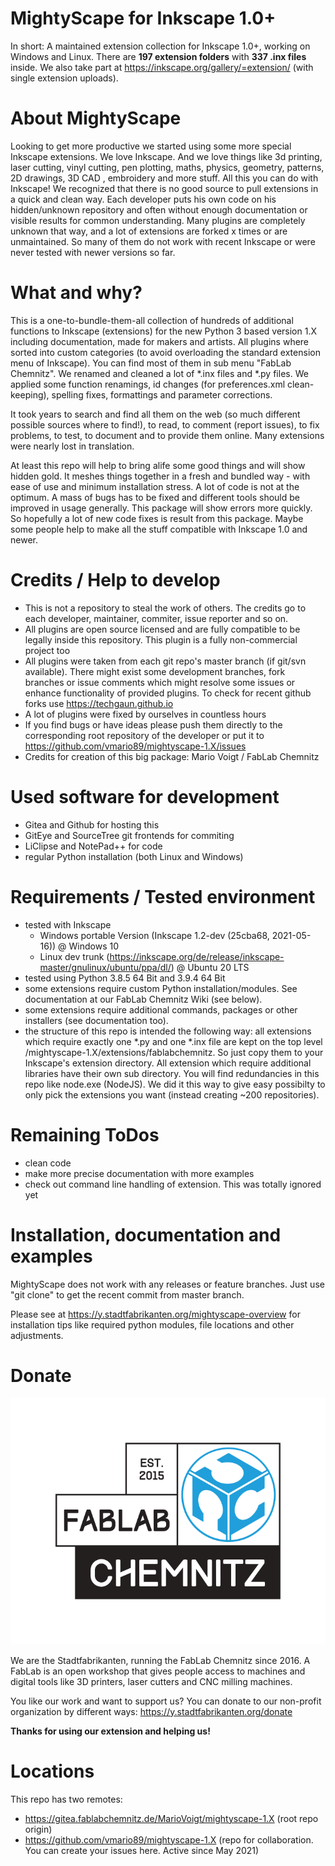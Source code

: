 # MightyScape for Inkscape 1.0+

In short: A maintained extension collection for Inkscape 1.0+, working on Windows and Linux. There are **197 extension folders** with **337 .inx files** inside. We also take part at https://inkscape.org/gallery/=extension/ (with single extension uploads).

# About MightyScape

Looking to get more productive we started using some more special Inkscape extensions. We love Inkscape. And we love things like 3d printing, laser cutting, vinyl cutting, pen plotting, maths, physics, geometry, patterns, 2D drawings, 3D CAD , embroidery and more stuff. All this you can do with Inkscape! We recognized that there is no good source to pull extensions in a quick and clean way. Each developer puts his own code on his hidden/unknown repository and often without enough documentation or visible results for common understanding. Many plugins are completely unknown that way, and a lot of extensions are forked x times or are unmaintained. So many of them do not work with recent Inkscape or were never tested with newer versions so far.

# What and why?

This is a one-to-bundle-them-all collection of hundreds of additional functions to Inkscape (extensions) for the new Python 3 based version 1.X including documentation, made  for makers and artists. All plugins where sorted into custom categories  (to avoid overloading the standard extension menu of Inkscape). You can find most of them in sub menu "FabLab Chemnitz". We renamed and cleaned a lot of *.inx files and *.py files. We applied some function renamings, id changes (for preferences.xml clean-keeping), spelling fixes, formattings and parameter corrections.

It took years to search and find all them on the web (so much different possible sources where to find!), to read, to comment (report issues), to fix problems, to test, to document and to provide them online. Many extensions were nearly lost in translation.

At least this repo will help to bring alife some good things and will show hidden gold. It meshes things together in a fresh and bundled way - with ease of use and minimum installation stress. A lot of code is not at the optimum. A mass of bugs has to be fixed and different tools should be improved in usage generally. This package will show errors more quickly. So hopefully a lot of new code fixes is result from this package. Maybe some people help to make all the stuff compatible with Inkscape 1.0 and newer.

# Credits / Help to develop

   * This is not a repository to steal the work of others. The credits go to each developer, maintainer, commiter, issue reporter and so on.
   * All plugins are open source licensed and are fully compatible to be legally inside this repository. This plugin is a fully non-commercial project too
   * All plugins were taken from each git repo's master branch (if git/svn available). There might exist some development branches, fork branches or issue comments which might resolve some issues or enhance functionality of provided plugins. To check for recent github forks use https://techgaun.github.io
   * A lot of plugins were fixed by ourselves in countless hours
   * If you find bugs or have ideas please push them directly to the corresponding root repository of the developer or put it to https://github.com/vmario89/mightyscape-1.X/issues
   * Credits for creation of this big package: Mario Voigt / FabLab Chemnitz

# Used software for development

   * Gitea and Github for hosting this
   * GitEye and SourceTree git frontends for commiting
   * LiClipse and NotePad++ for code
   * regular Python installation (both Linux and Windows)

# Requirements / Tested environment

   * tested with Inkscape
       * Windows portable Version (Inkscape 1.2-dev (25cba68, 2021-05-16)) @ Windows 10
       * Linux dev trunk (https://inkscape.org/de/release/inkscape-master/gnulinux/ubuntu/ppa/dl/) @ Ubuntu 20 LTS
   * tested using Python 3.8.5 64 Bit and 3.9.4 64 Bit
   * some extensions require custom Python installation/modules. See documentation at our FabLab Chemnitz Wiki (see below).
   * some extensions require additional commands, packages or other installers (see documentation too).
   * the structure of this repo is intended the following way: all extensions which require exactly one *.py and one *.inx file are kept on the top level /mightyscape-1.X/extensions/fablabchemnitz. So just copy them to your Inkscape's extension directory. All extension which require additional libraries have their own sub directory. You will find redundancies in this repo like node.exe (NodeJS). We did it this way to give easy possibilty to only pick the extensions you want (instead creating ~200 repositories).

# Remaining ToDos

  * clean code
  * make more precise documentation with more examples
  * check out command line handling of extension. This was totally ignored yet

# Installation, documentation and examples

MightyScape does not work with any releases or feature branches. Just use "git clone" to get the recent commit from master branch.

Please see at https://y.stadtfabrikanten.org/mightyscape-overview for installation tips like required python modules, file locations and other adjustments.

# Donate

<img src="./extensions/fablabchemnitz/000_about_fablabchemnitz.svg">

We are the Stadtfabrikanten, running the FabLab Chemnitz since 2016. A FabLab is an open workshop that gives people access to machines and digital tools like 3D printers, laser cutters and CNC milling machines.

You like our work and want to support us? You can donate to our non-profit organization by different ways:
https://y.stadtfabrikanten.org/donate

**Thanks for using our extension and helping us!**

# Locations

This repo has two remotes:
* https://gitea.fablabchemnitz.de/MarioVoigt/mightyscape-1.X (root repo origin)
* https://github.com/vmario89/mightyscape-1.X (repo for collaboration. You can create your issues here. Active since May 2021)
